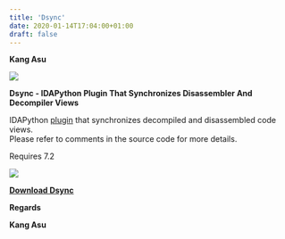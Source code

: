 ```yaml
---
title: 'Dsync'
date: 2020-01-14T17:04:00+01:00
draft: false
---
```


**Kang Asu**

[![](https://1.bp.blogspot.com/-84j9XLWcT2Y/XgJ9Zx5WavI/AAAAAAAARSg/DIQu8LwLoAQ0V8W-CRYGAQGteJol6gvkQCNcBGAsYHQ/s640/dsync_1_sync.gif)](https://1.bp.blogspot.com/-84j9XLWcT2Y/XgJ9Zx5WavI/AAAAAAAARSg/DIQu8LwLoAQ0V8W-CRYGAQGteJol6gvkQCNcBGAsYHQ/s1600/dsync_1_sync.gif)

**Dsync - IDAPython Plugin That Synchronizes Disassembler And Decompiler Views**

  

  
IDAPython [plugin](https://www.kitploit.com/search/label/Plugin "plugin") that synchronizes decompiled and disassembled code views.  
Please refer to comments in the source code for more details.  
[](https://www.blogger.com/u/7/null)

  

Requires 7.2  

[![](https://1.bp.blogspot.com/-EhvkEo-uvQw/XgJ9dmp-6MI/AAAAAAAARSk/9eJDrmnmRCMQ5kfZA0DL_uetlJxfNYmJgCNcBGAsYHQ/s1600/dsync_2_hint.gif)](https://1.bp.blogspot.com/-EhvkEo-uvQw/XgJ9dmp-6MI/AAAAAAAARSk/9eJDrmnmRCMQ5kfZA0DL_uetlJxfNYmJgCNcBGAsYHQ/s1600/dsync_2_hint.gif)

  

**[Download Dsync](http://ellevolaw.com/3j9q "Download Dsync")**

**Regards**

**Kang Asu**